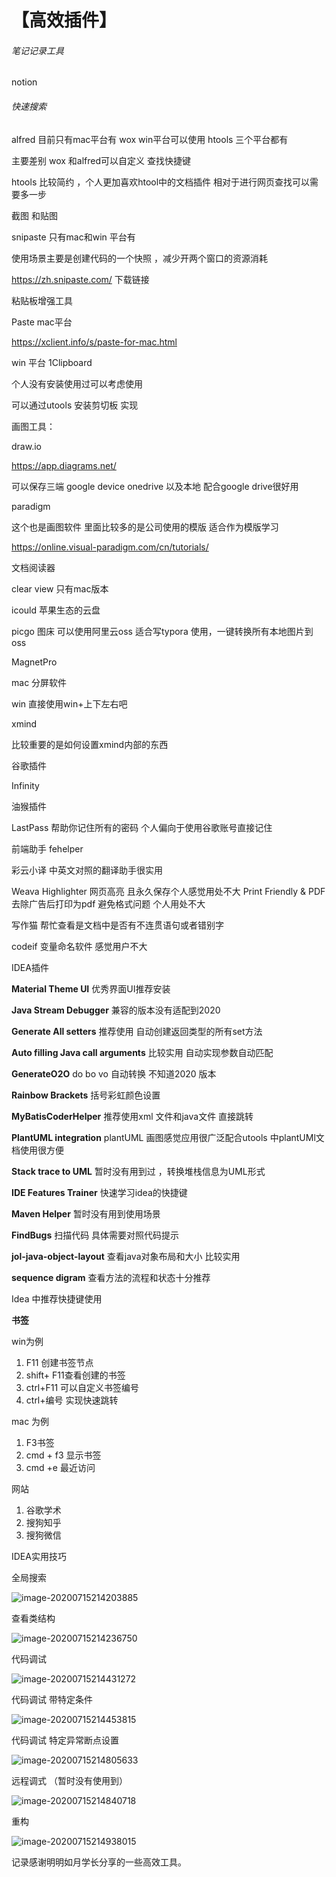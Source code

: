 # 【高效插件】

###### 笔记记录工具 

notion



###### 快速搜索

alfred  目前只有mac平台有 wox  win平台可以使用 htools  三个平台都有

主要差别 wox 和alfred可以自定义 查找快捷键 

htools 比较简约 ，个人更加喜欢htool中的文档插件  相对于进行网页查找可以需要多一步





截图 和贴图

snipaste  只有mac和win 平台有

使用场景主要是创建代码的一个快照 ，减少开两个窗口的资源消耗

https://zh.snipaste.com/ 下载链接



粘贴板增强工具 

Paste  mac平台

https://xclient.info/s/paste-for-mac.html

win 平台  1Clipboard   

个人没有安装使用过可以考虑使用

可以通过utools 安装剪切板 实现

画图工具：

draw.io

https://app.diagrams.net/

可以保存三端 google device onedrive 以及本地 配合google drive很好用



paradigm

这个也是画图软件 里面比较多的是公司使用的模版 适合作为模版学习

 https://online.visual-paradigm.com/cn/tutorials/



文档阅读器

clear view 只有mac版本

icould 苹果生态的云盘 

picgo 图床 可以使用阿里云oss 适合写typora 使用，一键转换所有本地图片到oss



MagnetPro

mac 分屏软件 

win 直接使用win+上下左右吧



xmind

比较重要的是如何设置xmind内部的东西



谷歌插件 

 Infinity

油猴插件

LastPass 帮助你记住所有的密码  个人偏向于使用谷歌账号直接记住

前端助手  fehelper

彩云小译  中英文对照的翻译助手很实用

Weava Highlighter 网页高亮 且永久保存个人感觉用处不大
Print Friendly & PDF 去除广告后打印为pdf  避免格式问题  个人用处不大

写作猫 帮忙查看是文档中是否有不连贯语句或者错别字

codeif 变量命名软件 感觉用户不大







IDEA插件 

**Material Theme UI**  优秀界面UI推荐安装

**Java Stream Debugger** 兼容的版本没有适配到2020 

**Generate All setters** 推荐使用 自动创建返回类型的所有set方法

**Auto filling Java call arguments** 比较实用 自动实现参数自动匹配

**GenerateO2O**  do bo vo 自动转换 不知道2020 版本

**Rainbow Brackets**  括号彩虹颜色设置

**MyBatisCoderHelper** 推荐使用xml 文件和java文件 直接跳转

**PlantUML integration** plantUML 画图感觉应用很广泛配合utools 中plantUMl文档使用很方便

**Stack trace to UML** 暂时没有用到过 ，转换堆栈信息为UML形式

**IDE Features Trainer** 快速学习idea的快捷键

**Maven Helper** 暂时没有用到使用场景 

**FindBugs** 扫描代码  具体需要对照代码提示

**jol-java-object-layout** 查看java对象布局和大小 比较实用

**sequence digram** 查看方法的流程和状态十分推荐





Idea 中推荐快捷键使用

**书签** 

win为例 

1. F11 创建书签节点 
2. shift+ F11查看创建的书签
3. ctrl+F11 可以自定义书签编号
4. ctrl+编号 实现快速跳转

mac 为例

1. F3书签 
2. cmd + f3 显⽰书签 
3. cmd +e 最近访问



网站

1. 谷歌学术
2. 搜狗知乎
3. 搜狗微信



IDEA实用技巧

全局搜索

![image-20200715214203885](C:\Users\caopeng03\AppData\Roaming\Typora\typora-user-images\image-20200715214203885.png)



查看类结构

![image-20200715214236750](C:\Users\caopeng03\AppData\Roaming\Typora\typora-user-images\image-20200715214236750.png)

代码调试

![image-20200715214431272](C:\Users\caopeng03\AppData\Roaming\Typora\typora-user-images\image-20200715214431272.png)

代码调试 带特定条件

![image-20200715214453815](C:\Users\caopeng03\AppData\Roaming\Typora\typora-user-images\image-20200715214453815.png)

代码调试 特定异常断点设置

![image-20200715214805633](C:\Users\caopeng03\AppData\Roaming\Typora\typora-user-images\image-20200715214805633.png)

远程调式 （暂时没有使用到）

![image-20200715214840718](C:\Users\caopeng03\AppData\Roaming\Typora\typora-user-images\image-20200715214840718.png)

重构

![image-20200715214938015](C:\Users\caopeng03\AppData\Roaming\Typora\typora-user-images\image-20200715214938015.png)





记录感谢明明如月学长分享的一些高效工具。